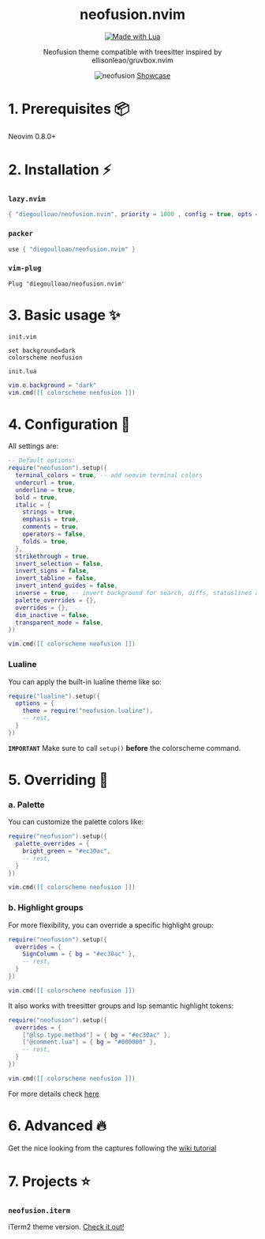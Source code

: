 <div align="center">
    <h1>neofusion.nvim</h1>
</div>

<p align="center"> 
    <a href="#"><img alt="Made with Lua" src="https://img.shields.io/badge/Made%20with%20Lua-blueviolet.svg?style=for-the-badge&logo=lua" style="vertical-align:center" /></a>
</p>

<p align="center">
    Neofusion theme compatible with treesitter inspired by ellisonleao/gruvbox.nvim
</p>

<p align="center">
    <img src="https://i.ibb.co/TYzmPyx/neofusion-nvim.png" alt="neofusion" />
    <a href="https://github.com/diegoulloao/neofusion.nvim/wiki/Showcase">Showcase</a>
</p>

# 1. Prerequisites 📦

Neovim 0.8.0+

# 2. Installation ⚡️

### `lazy.nvim`

```lua
{ "diegoulloao/neofusion.nvim", priority = 1000 , config = true, opts = ... }
```

### `packer`

```lua
use { "diegoulloao/neofusion.nvim" }
```

### `vim-plug`

```vim
Plug 'diegoulloao/neofusion.nvim'
```

# 3. Basic usage ✨

`init.vim`

```vim
set background=dark
colorscheme neofusion
```

`init.lua`

```lua
vim.o.background = "dark"
vim.cmd([[ colorscheme neofusion ]])
```

# 4. Configuration 💎

All settings are:

```lua
-- Default options:
require("neofusion").setup({
  terminal_colors = true, -- add neovim terminal colors
  undercurl = true,
  underline = true,
  bold = true,
  italic = {
    strings = true,
    emphasis = true,
    comments = true,
    operators = false,
    folds = true,
  },
  strikethrough = true,
  invert_selection = false,
  invert_signs = false,
  invert_tabline = false,
  invert_intend_guides = false,
  inverse = true, -- invert background for search, diffs, statuslines and errors
  palette_overrides = {},
  overrides = {},
  dim_inactive = false,
  transparent_mode = false,
})

vim.cmd([[ colorscheme neofusion ]])
```

### Lualine

You can apply the built-in lualine theme like so:

```lua
require("lualine").setup({
  options = {
    theme = require("neofusion.lualine"),
    -- rest,
  }
})
```

**`IMPORTANT`** Make sure to call `setup()` **before** the colorscheme command.

# 5. Overriding 👾

### a. Palette

You can customize the palette colors like:

```lua
require("neofusion").setup({
  palette_overrides = {
    bright_green = "#ec30ac",
    -- rest,
  }
})

vim.cmd([[ colorscheme neofusion ]])
```

### b. Highlight groups

For more flexibility, you can override a specific highlight group:

```lua
require("neofusion").setup({
  overrides = {
    SignColumn = { bg = "#ec30ac" },
    -- rest,
  }
})

vim.cmd([[ colorscheme neofusion ]])
```

It also works with treesitter groups and lsp semantic highlight tokens:

```lua
require("neofusion").setup({
  overrides = {
    ["@lsp.type.method"] = { bg = "#ec30ac" },
    ["@comment.lua"] = { bg = "#000000" },
    -- rest,
  }
})

vim.cmd([[ colorscheme neofusion ]])
```

For more details check [here](<https://neovim.io/doc/user/builtin.html#synIDattr()>)

# 6. Advanced 🔥

Get the nice looking from the captures following the [wiki tutorial](https://github.com/diegoulloao/neofusion.nvim/wiki/Advanced-customization)

# 7. Projects ⭐

### `neofusion.iterm`

iTerm2 theme version. [Check it out!](https://github.com/diegoulloao/neofusion.iterm)
